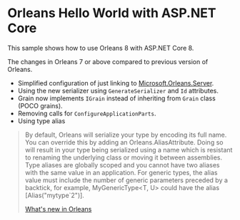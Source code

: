 # Orleans  Hello World with ASP.NET Core

This sample shows how to use Orleans 8 with ASP.NET Core 8. 

The changes in Orleans 7 or above compared to previous version of Orleans.
- Simplified configuration of just linking to [Microsoft.Orleans.Server](https://www.nuget.org/packages/Microsoft.Orleans.Server).
- Using the new serializer using `GenerateSerializer` and `Id` attributes.
- Grain now implements `IGrain` instead of inheriting from `Grain` class (POCO grains).
- Removing calls for `ConfigureApplicationParts`.
- Using type alias 

> By default, Orleans will serialize your type by encoding its full name. You can override this by adding an Orleans.AliasAttribute. Doing so will result in your type being serialized using a name which is resistant to renaming the underlying class or moving it between assemblies. Type aliases are globally scoped and you cannot have two aliases with the same value in an application. For generic types, the alias value must include the number of generic parameters preceded by a backtick, for example, MyGenericType<T, U> could have the alias [Alias("mytype`2")].
>
> [What's new in Orleans](https://learn.microsoft.com/en-gb/dotnet/orleans/whats-new-in-orleans)
 
